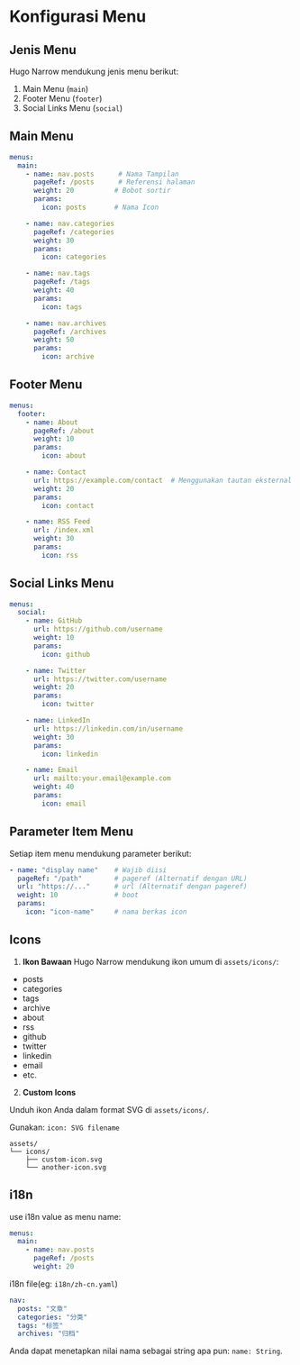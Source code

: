 # Konfigurasi Menu

## Jenis Menu

Hugo Narrow mendukung jenis menu berikut:

1. Main Menu (`main`)
2. Footer Menu (`footer`)
3. Social Links Menu (`social`)

## Main Menu 

```yaml
menus:
  main:
    - name: nav.posts      # Nama Tampilan
      pageRef: /posts      # Referensi halaman
      weight: 20          # Bobot sortir
      params:
        icon: posts       # Nama Icon

    - name: nav.categories
      pageRef: /categories
      weight: 30
      params:
        icon: categories

    - name: nav.tags
      pageRef: /tags
      weight: 40
      params:
        icon: tags

    - name: nav.archives
      pageRef: /archives
      weight: 50
      params:
        icon: archive
```


## Footer Menu

```yaml
menus:
  footer:
    - name: About
      pageRef: /about
      weight: 10
      params:
        icon: about

    - name: Contact
      url: https://example.com/contact  # Menggunakan tautan eksternal
      weight: 20
      params:
        icon: contact

    - name: RSS Feed
      url: /index.xml
      weight: 30
      params:
        icon: rss
```

## Social Links Menu

```yaml
menus:
  social:
    - name: GitHub
      url: https://github.com/username
      weight: 10
      params:
        icon: github

    - name: Twitter
      url: https://twitter.com/username
      weight: 20
      params:
        icon: twitter

    - name: LinkedIn
      url: https://linkedin.com/in/username
      weight: 30
      params:
        icon: linkedin

    - name: Email
      url: mailto:your.email@example.com
      weight: 40
      params:
        icon: email
```

## Parameter Item Menu

Setiap item menu mendukung parameter berikut:

```yaml
- name: "display name"    # Wajib diisi
  pageRef: "/path"        # pageref (Alternatif dengan URL)
  url: "https://..."      # url (Alternatif dengan pageref)
  weight: 10              # boot
  params:
    icon: "icon-name"     # nama berkas icon
```

## Icons

1. **Ikon Bawaan**
Hugo Narrow mendukung ikon umum di `assets/icons/`:
- posts
- categories
- tags
- archive
- about
- rss
- github
- twitter
- linkedin
- email
- etc.

2. **Custom Icons**
   
Unduh ikon Anda dalam format SVG di `assets/icons/`.

Gunakan: `icon: SVG filename`

```
assets/
└── icons/
    ├── custom-icon.svg
    └── another-icon.svg
```

## i18n

use i18n value as menu name:

```yaml
menus:
  main:
    - name: nav.posts
      pageRef: /posts
      weight: 20
```

i18n file(eg: `i18n/zh-cn.yaml`)
```yaml
nav:
  posts: "文章"
  categories: "分类"
  tags: "标签"
  archives: "归档"
```

Anda dapat menetapkan nilai nama sebagai string apa pun: `name: String`.

